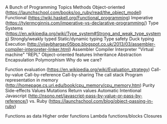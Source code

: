 A Bunch of Programming Topics
Methods
Object-oriented (https://launchschool.com/books/oo_ruby/read/the_object_model)
Functional (https://wiki.haskell.org/Functional_programming)
Imperative (https://tylermcginnis.com/imperative-vs-declarative-programming/)
Type Systems (https://en.wikipedia.org/wiki/Type_system#Strong_and_weak_type_systems)
Strongly/weakly typed
Static/dynamic typing
Type safety
Duck typing
Execution (http://vijaybhargav05bop.blogspot.co.uk/2013/03/assembler-compiler-interpreter-linker.html)
Assembler
Compiler
Interpreter
"Virtual machine"
"REPL"
Object-oriented features
Inheritance
Abstraction
Encapsulation
Polymorphism
Why do we care?

Function evaluation (https://en.wikipedia.org/wiki/Evaluation_strategy)
Call-by-value
Call-by-reference
Call-by-sharing
The call stack
Program representation in memory (http://homepage.cs.uri.edu/book/cpu_memory/cpu_memory.htm)
Purity
Side-effects
Values
Mutations
Return values
Automatic
Intentional
Javascript (http://nsono.net/javascript-pass-by-value-or-pass-by-reference/)
vs. Ruby (https://launchschool.com/blog/object-passing-in-ruby)

Functions as data
Higher order functions
Lambda functions/blocks
Closures